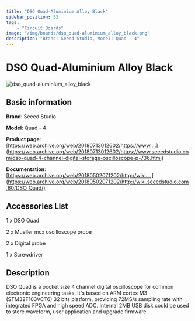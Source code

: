 ```yaml
---
title: "DSO Quad-Aluminium Alloy Black"
sidebar_position: 53
tags:
    - "Circuit Boards"
image: "/img/boards/dso_quad-aluminium_alloy_black.png"
description: "Brand: Seeed Studio, Model: Quad - 4"
---
```

# DSO Quad-Aluminium Alloy Black

![dso_quad-aluminium_alloy_black](/img/boards/dso_quad-aluminium_alloy_black.png)

## Basic information

**Brand**: Seeed Studio

**Model**: Quad - 4

**Product page**: [https://web.archive.org/web/20180713012602/https://www....](https://web.archive.org/web/20180713012602/https://www.seeedstudio.com/dso-quad-4-channel-digital-storage-oscilloscope-p-736.html)

**Documentation**: [https://web.archive.org/web/20180502071202/http://wiki....](https://web.archive.org/web/20180502071202/http://wiki.seeedstudio.com:80/DSO_Quad/)

## Accessories List

1 x DSO Quad

 2 x Mueller mcx oscilloscope probe

 2 x Digital probe 

 1 x Screwdriver

## Description

DSO Quad is a pocket size 4 channel digital oscilloscope for common electronic engineering tasks\. It's based on ARM cortex M3 \(STM32F103VCT6\) 32 bits platform, providing 72MS/s sampling rate with integrated FPGA and high speed ADC\. Internal 2MB USB disk could be used to store waveform, user application and upgrade firmware\.

